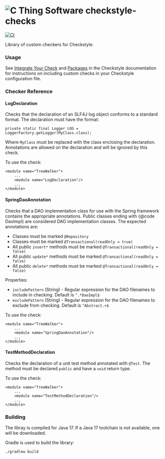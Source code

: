# ![C Thing Software](https://www.cthing.com/branding/CThingSoftware-57x60.png "C Thing Software") checkstyle-checks

[![CI](https://github.com/cthing/checkstyle-checks/actions/workflows/ci.yml/badge.svg)](https://github.com/cthing/checkstyle-checks/actions/workflows/ci.yml)

Library of custom checkers for Checkstyle.

### Usage
See [Integrate Your Check](https://checkstyle.sourceforge.io/writingchecks.html#Integrate_your_Check) and
[Packages](https://checkstyle.sourceforge.io/config.html#Packages) in the Checkstyle documentation for instructions
on including custom checks in your Checkstyle configuration file.

### Checker Reference

#### LogDeclaration
Checks that the declaration of an SLF4J log object conforms to a standard format. The declaration must have the format:
```
private static final Logger LOG = LoggerFactory.getLogger(MyClass.class);
```
Where `MyClass` must be replaced with the class enclosing the declaration. Annotations are allowed on the declaration and
will be ignored by this check.

To use the check:
```
<module name="TreeWalker">
    ...
    <module name="LogDeclaration"/>
    ...
</module>    
```

#### SpringDaoAnnotation
Checks that a DAO implementation class for use with the Spring framework contains the appropriate annotations. Public
classes ending with {@code DaoImpl} are considered DAO implementation classes. The expected annotations are:

* Classes must be marked `@Repository`
* Classes must be marked `@Transactional(readOnly = true)`
* All public `insert*` methods must be marked `@Transactional(readOnly = false)`
* All public `update*` methods must be marked `@Transactional(readOnly = false)`
* All public `delete*` methods must be marked `@Transactional(readOnly = false)`

Properties:
* `includePattern` (String) - Regular expression for the DAO filenames to include in checking. Default is `^.*DaoImpl$`
* `excludePattern` (String) - Regular expression for the DAO filenames to exclude from checking. Default is `^Abstract.+$`

To use the check:
```
<module name="TreeWalker">
    ...
    <module name="SpringDaoAnnotation"/>
    ...
</module>    
```

#### TestMethodDeclaration
Checks the declaration of a unit test method annotated with `@Test`. The method must be declared `public` and have a
`void` return type.

To use the check:
```
<module name="TreeWalker">
    ...
    <module name="TestMethodDeclaration"/>
    ...
</module>    
```

### Building
The libray is compiled for Java 17. If a Java 17 toolchain is not available, one will be downloaded.

Gradle is used to build the library:
```
./gradlew build
```
